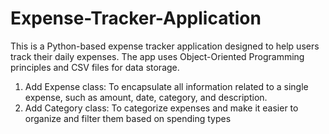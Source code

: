 # Expense-Tracker-Application

This is a Python-based expense tracker application designed to help users track their daily expenses.
The app uses Object-Oriented Programming principles and CSV files for data storage.

1. Add Expense class: To encapsulate all information related to a single expense, such as amount, date, category, and description.
2. Add Category class: To categorize expenses and make it easier to organize and filter them based on spending types
